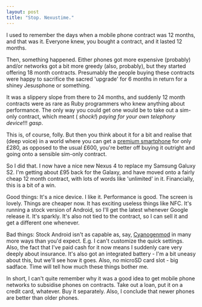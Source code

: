 ```yaml
---
layout: post
title: "Stop. Nexustime."
---
```


I used to remember the days when a mobile phone contract was 12 months, and that was it. Everyone knew, you bought a
contract, and it lasted 12 months.

Then, something happened. Either phones got more expensive (probably) and/or networks got a bit more greedy (also,
probably), but they started offering 18 month contracts. Presumably the people buying these contracts were happy to
sacrifice the sacred 'upgrade' for 6 months in return for a shiney Jesusphone or something.

It was a slippery slope from there to 24 months, and suddenly 12 month contracts were as rare as Ruby programmers who
knew anything about performance. The only way you could get one would be to take out a sim-only contract, which meant (
*shock!*) _paying for your own telephony device_!!! *gasp*.

This is, of course, folly. But then you think about it for a bit and realise that (deep voice) in a world where you can
get a [premium smartphone](https://web.archive.org/web/20130529014645/http://www.google.com/nexus/4/)
for only £280, as opposed to the usual £600, you're better off buying it outright and going onto a sensible sim-only
contract.

So I did that. I now have a nice new Nexus 4 to replace my Samsung Galuxy S2. I'm getting about £95 back for the Galaxy,
and have moved onto a fairly cheap 12 month contract, with lots of words like 'unlimited' in it. Financially, this is a
bit of a win.

Good things: It's a nice device. I like it. Performance is good. The screen is lovely. Things are cheaper now. It has
exciting useless things like NFC. It's running a stock version of Android, so I'll get the latest whenever Google
release it. It's sparkly. It's also not tied to the contract, so I can sell it and get a different one whenever.

Bad things: Stock Android isn't as capable as, say, [Cyanogenmod](http://www.cyanogenmod.org/) in many more ways than
you'd expect. E.g. I can't customize the quick settings. Also, the fact that I've paid cash for it now means I suddenly
care very deeply about insurance. It's also got an integrated battery - I'm a bit uneasy about this, but we'll see how
it goes. Also, no microSD card slot - big sadface. Time will tell how much these things bother me.

In short, I can't quite remember why it was a good idea to get mobile phone networks to subsidise phones on contracts.
Take out a loan, put it on a credit card, whatever. Buy it separately. Also, I conclude that newer phones are better
than older phones.
